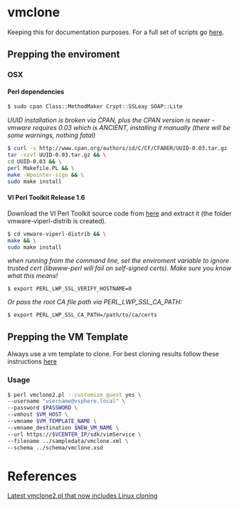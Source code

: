 # vmclone

Keeping this for documentation purposes. For a full set of scripts go [here](http://github.com/splashx/vmware-perl).

## Prepping the enviroment

### OSX

#### Perl dependencies
```bash
$ sudo cpan Class::MethodMaker Crypt::SSLeay SOAP::Lite
```

_UUID installation is broken via CPAN, plus the CPAN version is newer - vmware requires 0.03 which is ANCIENT, installing it manually (there will be some warnings, nothing fatal)_

```bash
$ curl -s http://www.cpan.org/authors/id/C/CF/CFABER/UUID-0.03.tar.gz -o UUID-0.03.tar.gz && \
tar -xzvf UUID-0.03.tar.gz && \
cd UUID-0.03 && \
perl Makefile.PL && \
make -Wpointer-sign && \
sudo make install
```
#### VI Perl Toolkit Release 1.6
Download the VI Perl Toolkit source code from [here](https://my.vmware.com/group/vmware/details?productId=20&downloadGroup=VI-PERL-TK160-OS) and extract it (the folder vmware-viperl-distrib is created).

```bash
$ cd vmware-viperl-distrib && \
make && \
sudo make install
```

_when running from the command line, set the enviroment variable to ignore trusted cert (libwww-perl will fail on self-signed certs). Make sure you know what this means!_
```
$ export PERL_LWP_SSL_VERIFY_HOSTNAME=0
```
_Or pass the root CA file path via PERL_LWP_SSL_CA_PATH:_
```
$ export PERL_LWP_SSL_CA_PATH=/path/to/ca/certs
```

## Prepping the VM Template
Always use a vm template to clone. For best cloning results follow these instructions [here](http://kb.vmware.com/kb/2075048)

### Usage

```bash
$ perl vmclone2.pl --customize_guest yes \
--username "username@vsphere.local" \
--password $PASSWORD \
--vmhost $VM_HOST \
--vmname $VM_TEMPLATE_NAME \
--vmname_destination $NEW_VM_NAME \
--url https://$VCENTER_IP/sdk/vimService \
--filename ../sampledata/vmclone.xml \
--schema ../schema/vmclone.xsd
```

# References

[Latest vmclone2.pl that now includes Linux cloning](https://communities.vmware.com/docs/DOC-12746)
